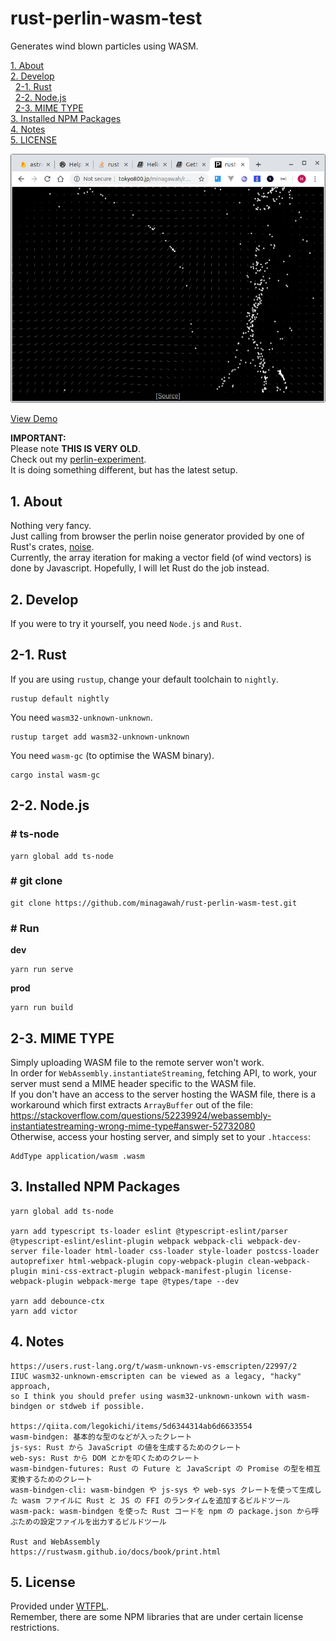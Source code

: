 # rust-perlin-wasm-test

Generates wind blown particles using WASM.

[1. About](#about)  
[2. Develop](#dev)  
&nbsp; [2-1. Rust](#dev-rust)  
&nbsp; [2-2. Node.js](#dev-node)  
&nbsp; [2-3. MIME TYPE](#dev-mime)  
[3. Installed NPM Packages](#installed-npm)  
[4. Notes](#notes)  
[5. LICENSE](#license)  

![screenshot](screenshot.png "Screenshot")

[View Demo](http://tokyo800.jp/minagawah/rust-perlin-wasm-test/)

**IMPORTANT:**  
Please note **THIS IS VERY OLD**.  
Check out my [perlin-experiment](https://github.com/minagawah/perlin-experiment).  
It is doing something different, but has the latest setup.

<a id="about"></a>
## 1. About

Nothing very fancy.  
Just calling from browser the perlin noise generator provided by one of Rust's crates,
[noise](https://docs.rs/noise/0.5.1/noise/).  
Currently, the array iteration for making a vector field (of wind vectors)
is done by Javascript. Hopefully, I will let Rust do the job instead.


<a id="dev"></a>
## 2. Develop

If you were to try it yourself, you need `Node.js` and `Rust`.

<a id="dev-rust"></a>
## 2-1. Rust

If you are using `rustup`, change your default toolchain to `nightly`.

```
rustup default nightly
```

You need `wasm32-unknown-unknown`.

```
rustup target add wasm32-unknown-unknown
```

You need `wasm-gc` (to optimise the WASM binary).

```
cargo instal wasm-gc
```

<a id="dev-node"></a>
## 2-2. Node.js

### # ts-node

```
yarn global add ts-node
```

### # git clone

```
git clone https://github.com/minagawah/rust-perlin-wasm-test.git
```

### # Run

**dev**

```
yarn run serve
```

**prod**

```
yarn run build
```

<a id="dev-mime"></a>
## 2-3. MIME TYPE

Simply uploading WASM file to the remote server won't work.  
In order for `WebAssembly.instantiateStreaming`, fetching API, to work,
your server must send a MIME header specific to the WASM file.  
If you don't have an access to the server hosting the WASM file,
there is a workaround which first extracts `ArrayBuffer` out of the file:  
https://stackoverflow.com/questions/52239924/webassembly-instantiatestreaming-wrong-mime-type#answer-52732080  
Otherwise, access your hosting server, and simply set to your `.htaccess`:

```
AddType application/wasm .wasm
```



<a id="installed-npm"></a>
## 3. Installed NPM Packages

```
yarn global add ts-node

yarn add typescript ts-loader eslint @typescript-eslint/parser @typescript-eslint/eslint-plugin webpack webpack-cli webpack-dev-server file-loader html-loader css-loader style-loader postcss-loader autoprefixer html-webpack-plugin copy-webpack-plugin clean-webpack-plugin mini-css-extract-plugin webpack-manifest-plugin license-webpack-plugin webpack-merge tape @types/tape --dev

yarn add debounce-ctx
yarn add victor
```


<a id="notes"></a>
## 4. Notes

```
https://users.rust-lang.org/t/wasm-unknown-vs-emscripten/22997/2
IIUC wasm32-unknown-emscripten can be viewed as a legacy, "hacky" approach,
so I think you should prefer using wasm32-unknown-unkown with wasm-bindgen or stdweb if possible.

https://qiita.com/legokichi/items/5d6344314ab6d6633554
wasm-bindgen: 基本的な型のなどが入ったクレート
js-sys: Rust から JavaScript の値を生成するためのクレート
web-sys: Rust から DOM とかを叩くためのクレート
wasm-bindgen-futures: Rust の Future と JavaScript の Promise の型を相互変換するためのクレート
wasm-bindgen-cli: wasm-bindgen や js-sys や web-sys クレートを使って生成した wasm ファイルに Rust と JS の FFI のランタイムを追加するビルドツール
wasm-pack: wasm-bindgen を使った Rust コードを npm の package.json から呼ぶための設定ファイルを出力するビルドツール

Rust and WebAssembly
https://rustwasm.github.io/docs/book/print.html
```



<a id="license"></a>
## 5. License

Provided under [WTFPL](./LICENSE).  
Remember, there are some NPM libraries that are under certain license restrictions.
